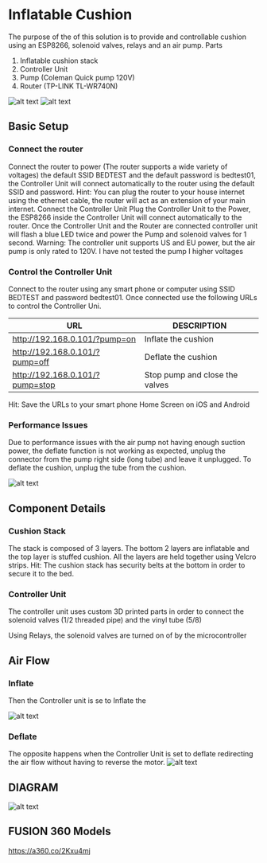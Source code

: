 # Inflatable Cushion

The purpose of the of this solution is to provide and controllable cushion using an ESP8266, solenoid valves, relays and an air pump.
Parts
1.	Inflatable cushion stack
2.	Controller Unit
3.	Pump (Coleman Quick pump 120V)
4.	Router (TP-LINK  TL-WR740N)
   

![alt text](https://raw.githubusercontent.com/markwinap/Inflatable-Cushion/master/Images/OKVAE4334_2.png "PARTS")
![alt text](https://raw.githubusercontent.com/markwinap/Inflatable-Cushion/master/Images/router2.jpg "ROUTER")

## Basic Setup

### Connect the router
Connect the router to power (The router supports a wide variety of voltages) the default SSID BEDTEST and the default password is bedtest01, the Controller Unit will connect automatically to the router using the default SSID and password.
Hint: You can plug the router to your house internet using the ethernet cable, the router will act as an extension of your main internet. 
Connect the Controller Unit
Plug the Controller Unit to the Power, the ESP8266 inside the Controller Unit will connect automatically to the router. Once the Controller Unit and the Router are connected controller unit will flash a blue LED twice and power the Pump and solenoid valves for 1 second.
Warning: The controller unit supports US and EU power, but the air pump is only rated to 120V. I have not tested the pump I higher voltages

### Control the Controller Unit
Connect to the router using any smart phone or computer using SSID BEDTEST and password bedtest01. Once connected use the following URLs to control the Controller Uni.

| URL | DESCRIPTION |
| ------ | ------ |
| http://192.168.0.101/?pump=on | Inflate the cushion |
| http://192.168.0.101/?pump=off | Deflate the cushion |
| http://192.168.0.101/?pump=stop | Stop pump and close the valves |

Hit: Save the URLs to your smart phone Home Screen on iOS and Android

### Performance Issues
Due to performance issues with the air pump not having enough suction power, the deflate function is not working as expected, unplug the connector from the pump right side (long tube) and leave it unplugged. To deflate the cushion, unplug the tube from the cushion.
 
![alt text](https://raw.githubusercontent.com/markwinap/Inflatable-Cushion/master/Images/OKVAE4334_4.png "Dont Connect")

## Component Details

### Cushion Stack
The stack is composed of 3 layers. The bottom 2 layers are inflatable and the top layer is stuffed cushion. All the layers are held together using Velcro strips.
Hit: The cushion stack has security belts at the bottom in order to secure it to the bed. 

### Controller Unit

The controller unit uses custom 3D printed parts in order to connect the solenoid valves (1/2 threaded pipe) and the vinyl tube (5/8)
   
Using Relays, the solenoid valves are turned on of by the microcontroller


## Air Flow

### Inflate
Then the Controller unit is se to Inflate the 

![alt text](https://raw.githubusercontent.com/markwinap/Inflatable-Cushion/master/Images/inflate.jpg "Inflate Air Flow")
 
### Deflate
The opposite happens when the Controller Unit is set to deflate redirecting the air flow without having to reverse the motor. 
![alt text](https://raw.githubusercontent.com/markwinap/Inflatable-Cushion/master/Images/deflate.jpg "Defalte Air Flow")

## DIAGRAM
 
![alt text](https://raw.githubusercontent.com/markwinap/Inflatable-Cushion/master/Images/Diagram.png "Diagram")

## FUSION 360 Models
https://a360.co/2Kxu4mj